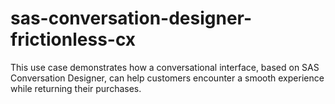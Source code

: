 # sas-conversation-designer-frictionless-cx
This use case demonstrates how a conversational interface, based on SAS Conversation Designer, can help customers encounter a smooth experience while returning their purchases.
